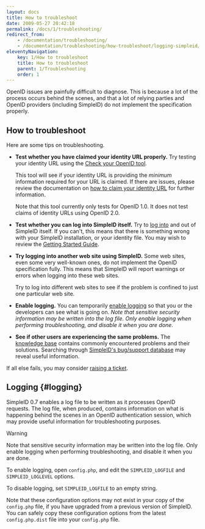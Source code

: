 ```yaml
---
layout: docs
title: How to troubleshoot
date: 2009-05-27 20:42:18
permalink: /docs/1/troubleshooting/
redirect_from: 
    - /documentation/troubleshooting/
    - /documentation/troubleshooting/how-troubleshoot/logging-simpleid/
eleventyNavigation:
    key: 1/How to troubleshoot
    title: How to troubleshoot
    parent: 1/Troubleshooting
    order: 1
---
```


OpenID issues are painfully difficult to diagnose.  This is because a lot of the process occurs behind the scenes, and that a lot of relying parties and OpenID providers (including SimpleID) do not implement the specification properly.

## How to troubleshoot

Here are some tips on troubleshooting.

- **Test whether you have claimed your identity URL properly.** Try testing your identity URL using the [Check your OpenID tool](http://www.openidenabled.com/resources/openid-test/checkup).

    This tool will see if your identity URL is providing the *minimum* information required for your URL is claimed.  If there are issues, please review the documentation on [how to claim your identity URL](/docs/1/identity-claim) for further information.

    Note that this tool currently only tests for OpenID 1.0.  It does not test claims of identity URLs using OpenID 2.0.

- **Test whether you can log into SimpleID itself.**  Try to [log into](/docs/1/login) and out of SimpleID itself.  If you can't, this means that there is something wrong with your SimpleID installation, or your identity file.  You may wish to review the [Getting Started Guide](/docs/1/).

- **Try logging into another web site using SimpleID.** Some web sites, even some very well-known ones, do not implement the OpenID specification fully.  This means that SimpleID will report warnings or errors when logging into these web sites.

    Try to log into different web sites to see if the problem is confined to just one particular web site.

- **Enable logging.**  You can temporarily [enable logging](#logging) so that you or the developers can see what is going on. *Note that sensitive security information may be written into the log file. Only enable logging when performing troubleshooting, and disable it when you are done.*

- **See if other users are experiencing the same problems.**  The [knowledge base](https://github.com/simpleid/simpleid/issues?q=label%3Aknowledgebase) contains commonly encountered problems and their solutions.  Searching through [SimpleID's bug/support database](https://github.com/simpleid/simpleid/issues?utf8=%E2%9C%93&q=) may reveal useful information.

If all else fails, you may consider [raising a ticket](https://github.com/simpleid/simpleid/wiki/Reporting-bugs).

## Logging    {#logging}

SimpleID 0.7 enables a log file to be written as it processes OpenID requests.  The log file, when produced, contains information on what is happening behind the scenes in an OpenID authentication session, which may provide useful information for troubleshooting purposes.

> [!WARNING]
> Note that sensitive security information may be written into the log file.  Only enable logging when performing troubleshooting, and disable it when you are done.

To enable logging, open <code>config.php</code>, and edit the <code>SIMPLEID_LOGFILE</code> and <code>SIMPLEID_LOGLEVEL</code> options.

To disable logging, set <code>SIMPLEID_LOGFILE</code> to an empty string.

Note that these configuration options may not exist in your copy of the <code>config.php</code> file, if you have upgraded from a previous version of SimpleID.  You can safely copy these configuration options from the latest <code>config.php.dist</code> file into your <code>config.php</code> file.